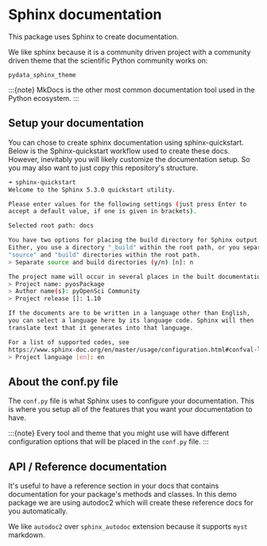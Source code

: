 # Sphinx documentation

This package uses Sphinx to create documentation.

We like sphinx because it is a community driven project with a community
driven theme that the scientific Python community works on:

`pydata_sphinx_theme`

:::{note}
MkDocs is the other most common documentation tool used in the Python
ecosystem.
:::

## Setup your documentation

You can chose to create sphinx documentation using sphinx-quickstart.
Below is the Sphinx-quickstart workflow used to create these docs. However,
inevitably you will likely customize the documentation setup. So you may also
want to just copy this repository's structure.

```bash
➜ sphinx-quickstart
Welcome to the Sphinx 5.3.0 quickstart utility.

Please enter values for the following settings (just press Enter to
accept a default value, if one is given in brackets).

Selected root path: docs

You have two options for placing the build directory for Sphinx output.
Either, you use a directory "_build" within the root path, or you separate
"source" and "build" directories within the root path.
> Separate source and build directories (y/n) [n]: n

The project name will occur in several places in the built documentation.
> Project name: pyosPackage
> Author name(s): pyOpenSci Community
> Project release []: 1.10

If the documents are to be written in a language other than English,
you can select a language here by its language code. Sphinx will then
translate text that it generates into that language.

For a list of supported codes, see
https://www.sphinx-doc.org/en/master/usage/configuration.html#confval-language.
> Project language [en]: en
```

## About the conf.py file

The `conf.py` file is what Sphinx uses to configure your documentation. This is
where you setup all of the features that you want your documentation to have.

:::{note}
Every tool and theme that you might use will have different configuration options
that will be placed in the `conf.py` file.
:::

## API / Reference documentation

It's useful to have a reference section in your docs that contains documentation
for your package's methods and classes. In this demo package we are using
autodoc2 which will create these reference docs for you automatically.

We like `autodoc2` over `sphinx_autodoc` extension because it supports `myst`
markdown.
